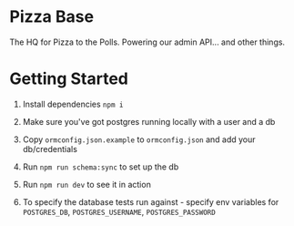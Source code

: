 # Pizza Base

The HQ for Pizza to the Polls. Powering our admin API... and other things.

# Getting Started

1. Install dependencies `npm i`

1. Make sure you've got postgres running locally with a user and a db

1. Copy `ormconfig.json.example` to `ormconfig.json` and add your db/credentials

1. Run `npm run schema:sync` to set up the db

1. Run `npm run dev` to see it in action

1. To specify the database tests run against - specify env variables for `POSTGRES_DB`, `POSTGRES_USERNAME`, `POSTGRES_PASSWORD`
